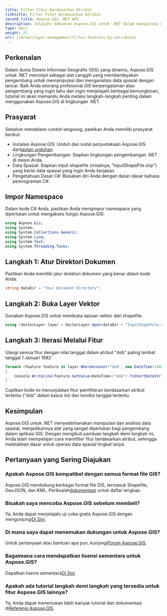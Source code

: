 ```yaml
---
title: Filter Fitur berdasarkan Atribut
linktitle: Filter Fitur berdasarkan Atribut
second_title: Aspose.GIS .NET API
description: Jelajahi kekuatan Aspose.GIS untuk .NET dalam manipulasi data spasial. Filter fitur dengan mudah, tingkatkan aplikasi GIS, dan tingkatkan produktivitas.
type: docs
weight: 21
url: /id/net/layer-management/filter-features-by-attribute/
---
```

## Perkenalan
Dalam dunia Sistem Informasi Geografis (GIS) yang dinamis, Aspose.GIS untuk .NET menonjol sebagai alat canggih yang memberdayakan pengembang untuk memanipulasi dan menganalisis data spasial dengan lancar. Baik Anda seorang profesional GIS berpengalaman atau pengembang yang ingin tahu dan ingin menjelajahi berbagai kemungkinan, tutorial ini akan memandu Anda melalui langkah-langkah penting dalam menggunakan Aspose.GIS di lingkungan .NET.
## Prasyarat
Sebelum mendalami contoh langsung, pastikan Anda memiliki prasyarat berikut:
-  Instalasi Aspose.GIS: Unduh dan instal perpustakaan Aspose.GIS dari[tautan unduhan](https://releases.aspose.com/gis/net/).
- Lingkungan Pengembangan: Siapkan lingkungan pengembangan .NET di mesin Anda.
- Data Spasial: Siapkan input shapefile (misalnya, "InputShapeFile.shp") yang berisi data spasial yang ingin Anda kerjakan.
- Pengetahuan Dasar C#: Biasakan diri Anda dengan dasar-dasar bahasa pemrograman C#.
## Impor Namespace
Dalam kode C# Anda, pastikan Anda mengimpor namespace yang diperlukan untuk mengakses fungsi Aspose.GIS:
```csharp
using Aspose.Gis;
using System;
using System.Collections.Generic;
using System.Linq;
using System.Text;
using System.Threading.Tasks;
```
## Langkah 1: Atur Direktori Dokumen
Pastikan Anda memiliki jalur direktori dokumen yang benar dalam kode Anda:
```csharp
string dataDir = "Your Document Directory";
```
## Langkah 2: Buka Layer Vektor
Gunakan Aspose.GIS untuk membuka lapisan vektor dari shapefile:
```csharp
using (VectorLayer layer = VectorLayer.Open(dataDir + "InputShapeFile.shp", Drivers.Shapefile))
```
## Langkah 3: Iterasi Melalui Fitur
Ulangi semua fitur dengan nilai tanggal dalam atribut "dob" paling lambat tanggal 1 Januari 1982:
```csharp
foreach (Feature feature in layer.WhereGreater("dob", new DateTime(1982, 1, 1, 0, 0, 0)))
{
    Console.WriteLine(feature.GetValue<DateTime>("dob").ToShortDateString());
}
```
Cuplikan kode ini menunjukkan fitur pemfilteran berdasarkan atribut tertentu ("dob" dalam kasus ini) dan kondisi tanggal tertentu.
## Kesimpulan
Aspose.GIS untuk .NET menyederhanakan manipulasi dan analisis data spasial, menjadikannya alat yang sangat diperlukan bagi pengembang dalam aplikasi GIS. Dengan mengikuti panduan langkah demi langkah ini, Anda telah mempelajari cara memfilter fitur berdasarkan atribut, sehingga meletakkan dasar untuk operasi data spasial tingkat lanjut.
## Pertanyaan yang Sering Diajukan
### Apakah Aspose.GIS kompatibel dengan semua format file GIS?
 Aspose.GIS mendukung berbagai format file GIS, termasuk Shapefile, GeoJSON, dan KML. Periksalah[dokumentasi](https://reference.aspose.com/gis/net/) untuk daftar lengkap.
### Bisakah saya mencoba Aspose.GIS sebelum membeli?
 Ya, Anda dapat menjelajahi uji coba gratis Aspose.GIS dengan mengunjungi[Di Sini](https://releases.aspose.com/).
### Di mana saya dapat menemukan dukungan untuk Aspose.GIS?
 Untuk pertanyaan atau bantuan apa pun, kunjungi[Forum Aspose.GIS](https://forum.aspose.com/c/gis/33).
### Bagaimana cara mendapatkan lisensi sementara untuk Aspose.GIS?
 Dapatkan lisensi sementara[Di Sini](https://purchase.aspose.com/temporary-license/).
### Apakah ada tutorial langkah demi langkah yang tersedia untuk fitur Aspose.GIS lainnya?
 Ya, Anda dapat menemukan lebih banyak tutorial dan dokumentasi di[Referensi Aspose.GIS](https://reference.aspose.com/gis/net/).